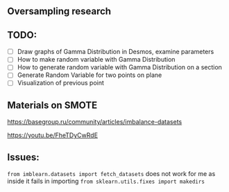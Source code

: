 ## Oversampling research

## TODO:
- [ ] Draw graphs of Gamma Distribution in Desmos, examine parameters
- [ ] How to make random variable with Gamma Distribution
- [ ] How to generate random variable with Gamma Distribution on a section
- [ ] Generate Random Variable for two points on plane
- [ ] Visualization of previous point

## Materials on SMOTE

https://basegroup.ru/community/articles/imbalance-datasets

https://youtu.be/FheTDyCwRdE


## Issues:

`from imblearn.datasets import fetch_datasets` does not work for me as inside it fails in importing `from sklearn.utils.fixes import makedirs`
